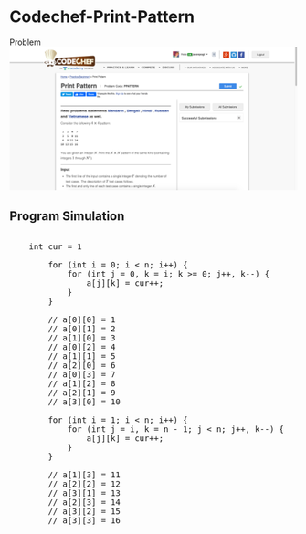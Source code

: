 # Codechef-Print-Pattern
Problem
![](capture.png)
## Program Simulation
<pre>

    int cur = 1
    
		for (int i = 0; i < n; i++) {
			for (int j = 0, k = i; k >= 0; j++, k--) {
				a[j][k] = cur++;
			}
		}
    
		// a[0][0] = 1
		// a[0][1] = 2
		// a[1][0] = 3
		// a[0][2] = 4
		// a[1][1] = 5
		// a[2][0] = 6
		// a[0][3] = 7
		// a[1][2] = 8
		// a[2][1] = 9
		// a[3][0] = 10
    
		for (int i = 1; i < n; i++) {
			for (int j = i, k = n - 1; j < n; j++, k--) {
				a[j][k] = cur++;
			}
		}
    
		// a[1][3] = 11
		// a[2][2] = 12
		// a[3][1] = 13
		// a[2][3] = 14
		// a[3][2] = 15
		// a[3][3] = 16
    
</pre>
